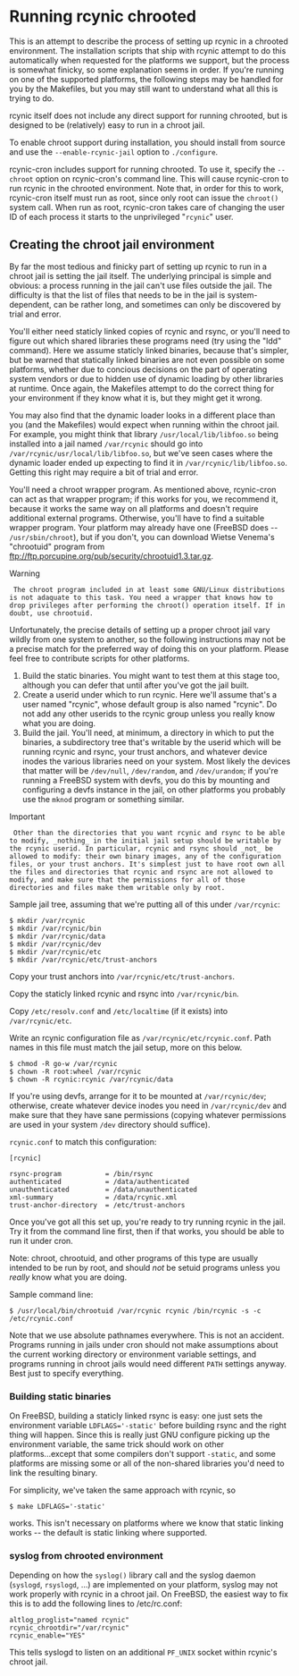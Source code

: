 # Running rcynic chrooted

This is an attempt to describe the process of setting up rcynic in a chrooted
environment. The installation scripts that ship with rcynic attempt to do this
automatically when requested for the platforms we support, but the process is
somewhat finicky, so some explanation seems in order. If you're running on one
of the supported platforms, the following steps may be handled for you by the
Makefiles, but you may still want to understand what all this is trying to do.

rcynic itself does not include any direct support for running chrooted, but is
designed to be (relatively) easy to run in a chroot jail.

To enable chroot support during installation, you should install from source
and use the `--enable-rcynic-jail` option to `./configure`.

rcynic-cron includes support for running chrooted. To use it, specify the
`--chroot` option on rcynic-cron's command line. This will cause rcynic-cron
to run rcynic in the chrooted environment. Note that, in order for this to
work, rcynic-cron itself must run as root, since only root can issue the
`chroot()` system call. When run as root, rcynic-cron takes care of changing
the user ID of each process it starts to the unprivileged "`rcynic`" user.

## Creating the chroot jail environment

By far the most tedious and finicky part of setting up rcynic to run in a
chroot jail is setting the jail itself. The underlying principal is simple and
obvious: a process running in the jail can't use files outside the jail. The
difficulty is that the list of files that needs to be in the jail is system-
dependent, can be rather long, and sometimes can only be discovered by trial
and error.

You'll either need staticly linked copies of rcynic and rsync, or you'll need
to figure out which shared libraries these programs need (try using the "ldd"
command). Here we assume staticly linked binaries, because that's simpler, but
be warned that statically linked binaries are not even possible on some
platforms, whether due to concious decisions on the part of operating system
vendors or due to hidden use of dynamic loading by other libraries at runtime.
Once again, the Makefiles attempt to do the correct thing for your environment
if they know what it is, but they might get it wrong.

You may also find that the dynamic loader looks in a different place than you
(and the Makefiles) would expect when running within the chroot jail. For
example, you might think that library `/usr/local/lib/libfoo.so` being
installed into a jail named `/var/rcynic` should go into
`/var/rcynic/usr/local/lib/libfoo.so`, but we've seen cases where the dynamic
loader ended up expecting to find it in `/var/rcynic/lib/libfoo.so`. Getting
this right may require a bit of trial and error.

You'll need a chroot wrapper program. As mentioned above, rcynic-cron can act
as that wrapper program; if this works for you, we recommend it, because it
works the same way on all platforms and doesn't require additional external
programs. Otherwise, you'll have to find a suitable wrapper program. Your
platform may already have one (FreeBSD does -- `/usr/sbin/chroot`), but if you
don't, you can download Wietse Venema's "chrootuid" program from
<ftp://ftp.porcupine.org/pub/security/chrootuid1.3.tar.gz>.

Warning

     The chroot program included in at least some GNU/Linux distributions is not adaquate to this task. You need a wrapper that knows how to drop privileges after performing the chroot() operation itself. If in doubt, use chrootuid. 

Unfortunately, the precise details of setting up a proper chroot jail vary
wildly from one system to another, so the following instructions may not be a
precise match for the preferred way of doing this on your platform. Please
feel free to contribute scripts for other platforms.

  1. Build the static binaries. You might want to test them at this stage too, although you can defer that until after you've got the jail built. 
  2. Create a userid under which to run rcynic. Here we'll assume that's a user named "rcynic", whose default group is also named "rcynic". Do not add any other userids to the rcynic group unless you really know what you are doing. 
  3. Build the jail. You'll need, at minimum, a directory in which to put the binaries, a subdirectory tree that's writable by the userid which will be running rcynic and rsync, your trust anchors, and whatever device inodes the various libraries need on your system. Most likely the devices that matter will be `/dev/null`, `/dev/random`, and `/dev/urandom`; if you're running a FreeBSD system with devfs, you do this by mounting and configuring a devfs instance in the jail, on other platforms you probably use the `mknod` program or something similar. 

Important

     Other than the directories that you want rcynic and rsync to be able to modify, _nothing_ in the initial jail setup should be writable by the rcynic userid. In particular, rcynic and rsync should _not_ be allowed to modify: their own binary images, any of the configuration files, or your trust anchors. It's simplest just to have root own all the files and directories that rcynic and rsync are not allowed to modify, and make sure that the permissions for all of those directories and files make them writable only by root. 

Sample jail tree, assuming that we're putting all of this under `/var/rcynic`:

    $ mkdir /var/rcynic
    $ mkdir /var/rcynic/bin
    $ mkdir /var/rcynic/data
    $ mkdir /var/rcynic/dev
    $ mkdir /var/rcynic/etc
    $ mkdir /var/rcynic/etc/trust-anchors

Copy your trust anchors into `/var/rcynic/etc/trust-anchors`.

Copy the staticly linked rcynic and rsync into `/var/rcynic/bin`.

Copy `/etc/resolv.conf` and `/etc/localtime` (if it exists) into
`/var/rcynic/etc`.

Write an rcynic configuration file as `/var/rcynic/etc/rcynic.conf`. Path
names in this file must match the jail setup, more on this below.

    $ chmod -R go-w /var/rcynic
    $ chown -R root:wheel /var/rcynic
    $ chown -R rcynic:rcynic /var/rcynic/data

If you're using devfs, arrange for it to be mounted at `/var/rcynic/dev`;
otherwise, create whatever device inodes you need in `/var/rcynic/dev` and
make sure that they have sane permissions (copying whatever permissions are
used in your system `/dev` directory should suffice).

`rcynic.conf` to match this configuration:

    [rcynic]

    rsync-program           = /bin/rsync
    authenticated           = /data/authenticated
    unauthenticated         = /data/unauthenticated
    xml-summary             = /data/rcynic.xml
    trust-anchor-directory  = /etc/trust-anchors

Once you've got all this set up, you're ready to try running rcynic in the
jail. Try it from the command line first, then if that works, you should be
able to run it under cron.

Note: chroot, chrootuid, and other programs of this type are usually intended
to be run by root, and should _not_ be setuid programs unless you _really_
know what you are doing.

Sample command line:

    $ /usr/local/bin/chrootuid /var/rcynic rcynic /bin/rcynic -s -c /etc/rcynic.conf

Note that we use absolute pathnames everywhere. This is not an accident.
Programs running in jails under cron should not make assumptions about the
current working directory or environment variable settings, and programs
running in chroot jails would need different `PATH` settings anyway. Best just
to specify everything.

### Building static binaries

On FreeBSD, building a staticly linked rsync is easy: one just sets the
environment variable `LDFLAGS='-static'` before building rsync and the right
thing will happen. Since this is really just GNU configure picking up the
environment variable, the same trick should work on other platforms...except
that some compilers don't support `-static`, and some platforms are missing
some or all of the non-shared libraries you'd need to link the resulting
binary.

For simplicity, we've taken the same approach with rcynic, so

    $ make LDFLAGS='-static'

works. This isn't necessary on platforms where we know that static linking
works -- the default is static linking where supported.

### syslog from chrooted environment

Depending on how the `syslog()` library call and the syslog daemon (`syslogd`,
`rsyslogd`, ...) are implemented on your platform, syslog may not work
properly with rcynic in a chroot jail. On FreeBSD, the easiest way to fix this
is to add the following lines to /etc/rc.conf:

    altlog_proglist="named rcynic"
    rcynic_chrootdir="/var/rcynic"
    rcynic_enable="YES"

This tells syslogd to listen on an additional `PF_UNIX` socket within rcynic's
chroot jail.
